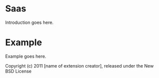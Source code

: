 Saas
====

Introduction goes here.


Example
=======

Example goes here.


Copyright (c) 2011 [name of extension creator], released under the New BSD License
